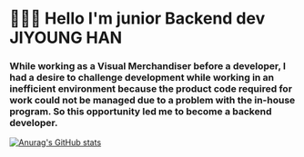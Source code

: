 # 🙇🏻‍♀️ Hello I'm junior Backend dev JIYOUNG HAN

### While working as a Visual Merchandiser before a developer, I had a desire to challenge development while working in an inefficient environment because the product code required for work could not be managed due to a problem with the in-house program. So this opportunity led me to become a backend developer.



[![Anurag's GitHub stats](https://github-readme-stats.vercel.app/api?username=ziy0ung1234)](https://github.com/anuraghazra/github-readme-stats)
